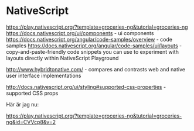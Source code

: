 # NativeScript

https://play.nativescript.org/?template=groceries-ng&tutorial=groceries-ng
https://docs.nativescript.org/ui/components - ui components
https://docs.nativescript.org/angular/code-samples/overview - code samples
https://docs.nativescript.org/angular/code-samples/ui/layouts - copy-and-paste-friendly code snippets you can use to experiment with layouts directly within NativeScript Playground

http://www.hybridtonative.com/ - compares and contrasts web and native user interface implementations

http://docs.nativescript.org/ui/styling#supported-css-properties - supported CSS props


Här är jag nu:

https://play.nativescript.org/?template=groceries-ng&tutorial=groceries-ng&id=CVVcp8&v=2